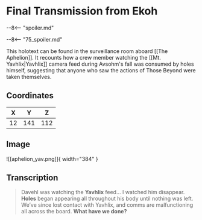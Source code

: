 # Final Transmission from Ekoh

--8<-- "spoiler.md"

--8<-- "75_spoiler.md"

This holotext can be found in the surveillance room aboard [[The Aphelion]]. It recounts how a crew member watching the [[Mt. Yavhlix|Yavhlix]] camera feed during Avsohm's fall was consumed by holes himself, suggesting that anyone who saw the actions of Those Beyond were taken themselves.

## Coordinates
| **X** | **Y** | **Z** |
| :---: | :---: | :---: |
|  12   |  141  |  112  |

## Image

![[aphelion_yav.png]]{ width="384" }

## Transcription
> Davehl was watching the **Yavhlix** feed… I watched him disappear. **Holes** began appearing all throughout his body until nothing was left. We’ve since lost contact with Yavhlix, and comms are malfunctioning all across the board. **What have we done?**
